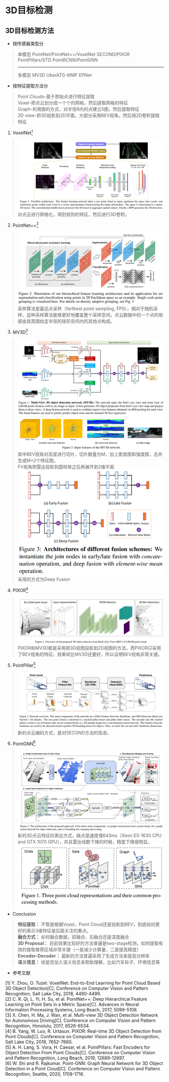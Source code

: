 # 3D目标检测
## 3D目标检测方法

* 按传感器类型分<br>

> 单模态 PointNet/PointNet++/VoxelNet SECOND/PIXOR PointPillars/STD PointRCNN/PointGNN<br>
>
> ---
>多模态 MV3D UberATG-MMF EPNet

* 按特征提取方法分<br>
> Point Clouds-基于原始点进行特征提取<br>
> Voxel-把点云划分成一个个的网格，然后提取网格的特征<br>
> Graph-利用图的方式，对半径R内的点建立5图，然后提取特征<br>
> 2D view-把3D投影到2D平面，大部分采用BEV视角，然后用2D卷积提取特征<br>

1. VoxelNet[<sup>1</sup>](#1)
>[![VoxelNet](./Pics/voxelnet.png)](./Papers/VoxelNet_CVPR_2018.pdf)
> 对点云进行网格化，得到规则的特征，然后进行3D卷积。<br>

2. PointNet++[<sup>2</sup>](#2)
> [![PointNet++](./Pics/PointNet++.png)](<./Papers/PointNet++ Deep Hierarchical Feature Learning on Point Sets in a Metric Space.pdf>)
> 采样算法是最远点采样（farthest point sampling, FPS），相对于随机采样，这种采样算法能够更好地覆盖整个采样空间。点云数据中的一个点的局部由其周围给定半径的球形空间内的其他点构成。<br>

3. MV3D[<sup>3</sup>](#3)
> [![MV3D](./Pics/MV3D.png)](./Papers/Multi-View_3D_Object_CVPR_2017.pdf)
> [![MV3D_feature](./Pics/MV3D_feature.png)](./Papers/Multi-View_3D_Object_CVPR_2017.pdf)
> 其中BEV视角对高度进行切片，切片数量为M，加上密度图和强度图，总共生成M+2个特征图。<br>
> FV视角把雷达投影到圆柱体之后再展开到2维平面<br>
> [![MV3D_fusion](./Pics/MV3D_fusion.png)](./Papers/Multi-View_3D_Object_CVPR_2017.pdf)
> 采用的方式为Deep Fusion<br>

4. PIXOR[<sup>4</sup>](#4)
> [![PIXOR](./Pics/PIXOR.png)](./Papers/PIXOR_Real-Time_3D_CVPR_2018.pdf)
> PIXOR和MV3D都是采用把3D视图投影到2D视图的方法，而PIXOR只采用了BEV视角的特征，效果却比MV3D还要好，所以证明BEV视角非常关键。<br>

5. PointPillar[<sup>5</sup>](#5)
> [![PointPillar](./Pics/PointPillar.png)](./Papers/PointPillars_Fast_Encoders_for_Object_Detection_From_Point_Clouds_CVPR_2019.pdf)
> 新的点云编码方式，是对SECOND方法的改进。<br>

6. PointGNN[<sup>6</sup>](#6)
> [![PointGNN](./Pics/PointGNN.png)](./Papers/Point-GNN_Graph_Neural_Network_for_3D_Object_Detection_in_a_CVPR_2020.pdf)
> 新的3D点云特征的表达方式，缺点是速度慢643ms（Xeon E5-1630 CPU and GTX 1070 GPU），并且雷达线数下降的时候，精度下降很明显。<br>
> [![PointGNN_feature](./Pics/PointGNN_feature.png)](./Papers/Point-GNN_Graph_Neural_Network_for_3D_Object_Detection_in_a_CVPR_2020.pdf)

* Conclusion
> **特征提取：** 不管是根据Voxel，Point Cloud还是投影到BEV，到底如何更好的表示3维特征是后面关注的重点。<br>
> **融合方式：** 如何融合数据，前融合、后融合还是深度融合<br>
> **3D Proposal：** 目前效果比较好的方法普遍是two-stage检测，如何提取有效的提取推荐区域非常关键（一是减少计算量，二是提高精度）<br>
> **Encoder-Decoder：** 最新的方法普遍采用了生成方法来提高分辨率<br>
> **语义信息：** 续是否加入语义信息来帮助理解，比如汽车轮子、环境信息等<br>

* 参考文献<br>
<div id="1"></div>
[1] Y. Zhou, O. Tuzel. VoxelNet: End-to-End Learning for Point Cloud Based 3D Object Detection[C]. Conference on Computer Vision and Pattern Recognition, Salt Lake City, 2018, 4490-4499.<br>
<div id="2"></div>
[2] C. R. Qi, L. Yi, H. Su, et al. PointNet++: Deep Hierarchical Feature Learning on Point Sets in a Metric Space[C]. Advances in Neural Information Processing Systems, Long Beach, 2017, 5099-5108.<br>
<div id="3"></div>
[3] X. Chen, H. Ma, J. Wan, et al. Multi-view 3D Object Detection Network for Autonomous Driving[C]. Conference on Computer Vision and Pattern Recognition, Honolulu, 2017, 6526-6534.<br>
<div id="4"></div>
[4] B. Yang, W. Luo, R. Urtasun. PIXOR: Real-time 3D Object Detection from Point Clouds[C]. Conference on Computer Vision and Pattern Recognition, Salt Lake City, 2018, 7652-7660.<br>
<div id="5"></div>
[5] A. H. Lang, S. Vora, H. Caesar, et al. PointPillars: Fast Encoders for Object Detection From Point Clouds[C]. Conference on Computer Vision and Pattern Recognition, Long Beach, 2019, 12689-12697.<br>
<div id="6"></div>
[6] W. Shi and R. Rajkumar. Point-GNN: Graph Neural Network for 3D Object Detection in a Point Cloud[C]. Conference on Computer Vision and Pattern Recognition, Seattle, 2020, 1708-1716.<br>